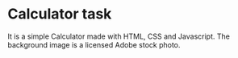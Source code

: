 # Calculator task
It is a simple Calculator made with HTML, CSS and Javascript. The background image is a licensed Adobe stock photo.
